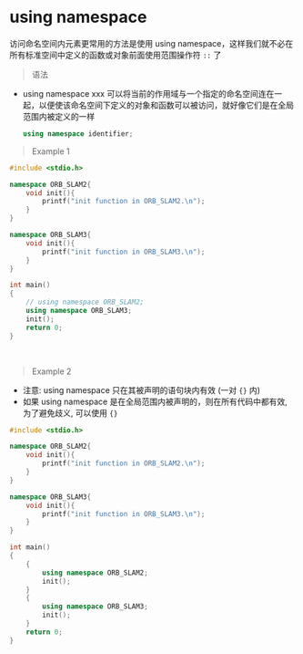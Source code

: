 
&emsp;
# using namespace
访问命名空间内元素更常用的方法是使用 using namespace，这样我们就不必在所有标准空间中定义的函数或对象前面使用范围操作符 `::` 了

>语法
- using namespace xxx 可以将当前的作用域与一个指定的命名空间连在一起，以便使该命名空间下定义的对象和函数可以被访问，就好像它们是在全局范围内被定义的一样
    ```c++
    using namespace identifier;
    ```

>Example 1
```c++
#include <stdio.h>

namespace ORB_SLAM2{
    void init(){
        printf("init function in ORB_SLAM2.\n");
    }
}

namespace ORB_SLAM3{
    void init(){
        printf("init function in ORB_SLAM3.\n");
    }
}

int main()
{
    // using namespace ORB_SLAM2;
    using namespace ORB_SLAM3;
    init();
    return 0;
}
```


&emsp;
>Example 2
- 注意: using namespace 只在其被声明的语句块内有效 (一对 `{}` 内)
- 如果 using namespace 是在全局范围内被声明的，则在所有代码中都有效, 为了避免歧义, 可以使用 `{}`
```c++
#include <stdio.h>

namespace ORB_SLAM2{
    void init(){
        printf("init function in ORB_SLAM2.\n");
    }
}

namespace ORB_SLAM3{
    void init(){
        printf("init function in ORB_SLAM3.\n");
    }
}

int main()
{
    {
        using namespace ORB_SLAM2;
        init();
    }
    {
        using namespace ORB_SLAM3;
        init();
    }
    return 0;
}
```
